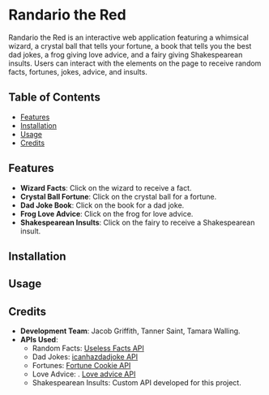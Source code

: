 # Randario the Red

Randario the Red is an interactive web application featuring a whimsical wizard, a crystal ball that tells your fortune, a book that tells you the best dad jokes, a frog giving love advice, and a fairy giving Shakespearean insults. Users can interact with the elements on the page to receive random facts, fortunes, jokes, advice, and insults.

## Table of Contents

- [Features](#features)
- [Installation](#installation)
- [Usage](#usage)
- [Credits](#credits)

## Features

- **Wizard Facts**: Click on the wizard to receive a fact.
- **Crystal Ball Fortune**: Click on the crystal ball for a fortune.
- **Dad Joke Book**: Click on the book for a dad joke.
- **Frog Love Advice**: Click on the frog for love advice.
- **Shakespearean Insults**: Click on the fairy to receive a Shakespearean insult.

## Installation
## Usage
## Credits

- **Development Team**: Jacob Griffith, Tanner Saint, Tamara Walling.
- **APIs Used**:
  - Random Facts: [Useless Facts API](https://uselessfacts.jsph.pl/)
  - Dad Jokes: [icanhazdadjoke API](https://icanhazdadjoke.com/)
  - Fortunes: [Fortune Cookie API](https://rapidapi.com/wh-iterabb-it-wh-iterabb-it-default/api/fortune-cookie4)
  - Love Advice: . [Love advice API](https://love-quote.p.rapidapi.com/lovequote)
  - Shakespearean Insults: Custom API developed for this project.


